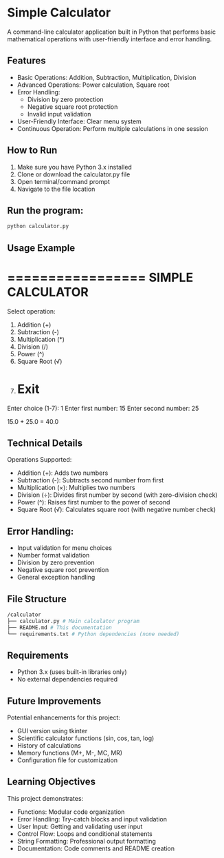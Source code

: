 # Simple Calculator

A command-line calculator application built in Python that performs basic mathematical operations with user-friendly interface and error handling.

## Features

- Basic Operations: Addition, Subtraction, Multiplication, Division
- Advanced Operations: Power calculation, Square root
- Error Handling:
  - Division by zero protection
  - Negative square root protection
  - Invalid input validation
- User-Friendly Interface: Clear menu system
- Continuous Operation: Perform multiple calculations in one session

## How to Run

1. Make sure you have Python 3.x installed
2. Clone or download the calculator.py file
3. Open terminal/command prompt
4. Navigate to the file location

## Run the program:

```bash
python calculator.py
```

## Usage Example

=================
SIMPLE CALCULATOR
=================
Select operation:

1. Addition (+)
2. Subtraction (-)
3. Multiplication (\*)
4. Division (/)
5. Power (^)
6. Square Root (√)
7. # Exit

Enter choice (1-7): 1
Enter first number: 15
Enter second number: 25

15.0 + 25.0 = 40.0

## Technical Details

Operations Supported:

- Addition (+): Adds two numbers
- Subtraction (-): Subtracts second number from first
- Multiplication (×): Multiplies two numbers
- Division (÷): Divides first number by second (with zero-division check)
- Power (^): Raises first number to the power of second
- Square Root (√): Calculates square root (with negative number check)

## Error Handling:

- Input validation for menu choices
- Number format validation
- Division by zero prevention
- Negative square root prevention
- General exception handling

## File Structure

```bash
/calculator
├── calculator.py # Main calculator program
├── README.md # This documentation
└── requirements.txt # Python dependencies (none needed)
```

## Requirements

- Python 3.x (uses built-in libraries only)
- No external dependencies required

## Future Improvements

Potential enhancements for this project:

- GUI version using tkinter
- Scientific calculator functions (sin, cos, tan, log)
- History of calculations
- Memory functions (M+, M-, MC, MR)
- Configuration file for customization

## Learning Objectives

This project demonstrates:

- Functions: Modular code organization
- Error Handling: Try-catch blocks and input validation
- User Input: Getting and validating user input
- Control Flow: Loops and conditional statements
- String Formatting: Professional output formatting
- Documentation: Code comments and README creation
